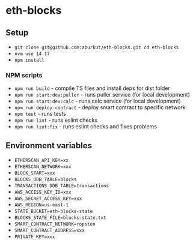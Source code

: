 # eth-blocks

## Setup

- `git clone git@github.com:aburkut/eth-blocks.git cd eth-blocks`
- `nvm use 14.17`
- `npm install`

### NPM scripts

- `npm run build` - compile TS files and install deps for dist folder
- `npm run start:dev:puller` - runs puller service (for local development)
- `npm run start:dev:calc` - runs calc service (for local development)
- `npm run deploy:contract` - deploy smart contract to specific network
- `npm test` - runs tests
- `npm run lint` - runs eslint checks
- `npm run lint:fix` - runs eslint checks and fixes problems

## Environment variables
- `ETHERSCAN_API_KEY=xx`
- `ETHERSCAN_NETWORK=xxx`
- `BLOCK_START=xxx`
- `BLOCKS_DDB_TABLE=blocks`
- `TRANSACTIONS_DDB_TABLE=transactions`
- `AWS_ACCESS_KEY_ID=xxx`
- `AWS_SECRET_ACCESS_KEY=xxx`
- `AWS_REGION=us-east-1`
- `STATE_BUCKET=eth-blocks-state`
- `BLOCKS_STATE_FILE=blocks-state.txt`
- `SMART_CONTRACT_NETWORK=ropsten`
- `SMART_CONTRACT_ADDRESS=xxx`
- `PRIVATE_KEY=xxx`
